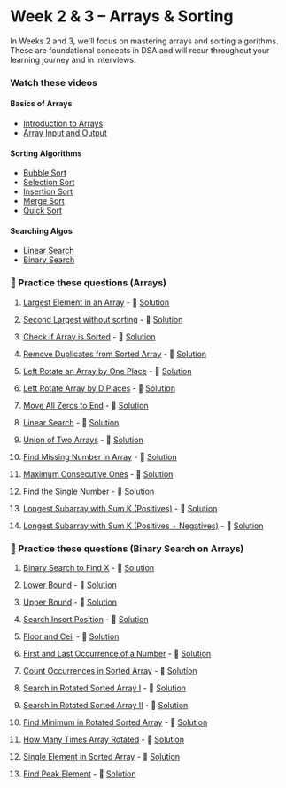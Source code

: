 # Week 2 & 3 – Arrays & Sorting

In Weeks 2 and 3, we'll focus on mastering arrays and sorting algorithms. These are foundational concepts in DSA and will recur throughout your learning journey and in interviews.

### Watch these videos

#### Basics of Arrays

- [Introduction to Arrays](https://www.youtube.com/watch?v=n60Dn0UsbEk&list=PL9gnSGHSqcnr_DxHsP7AW9ftq0AtAyYqJ&index=12)
- [Array Input and Output](https://www.youtube.com/watch?v=_HRA37X8N_Q&list=PL9gnSGHSqcnr_DxHsP7AW9ftq0AtAyYqJ&index=13)

#### Sorting Algorithms

- [Bubble Sort](https://www.youtube.com/watch?t=1061&v=HGk_ypEuS24&feature=youtu.be)
- [Selection Sort](https://www.youtube.com/watch?v=HGk_ypEuS24&t=167s)
- [Insertion Sort](https://www.youtube.com/watch?v=HGk_ypEuS24&t=1900s)
- [Merge Sort](https://www.youtube.com/watch?v=ogjf7ORKfd8)
- [Quick Sort](https://www.youtube.com/watch?v=WIrA4YexLRQ)

#### Searching Algos

- [Linear Search](https://www.youtube.com/watch?v=_HRA37X8N_Q)
- [Binary Search](https://www.youtube.com/watch?v=MHf6awe89xw)

### 🔹 Practice these questions (Arrays)

1. [Largest Element in an Array](https://www.codingninjas.com/studio/problems/largest-element-in-the-array_5026279) - 🎥 [Solution](https://youtu.be/37E9ckMDdTk)

2. [Second Largest without sorting](https://www.codingninjas.com/studio/problems/ninja-and-the-second-order-elements_6581960) - 🎥 [Solution](https://youtu.be/37E9ckMDdTk?t=776)

3. [Check if Array is Sorted](https://www.codingninjas.com/studio/problems/check-if-an-array-is-sorted_5268400) - 🎥 [Solution](https://youtu.be/Y6LDkzGqaAY)

4. [Remove Duplicates from Sorted Array](https://leetcode.com/problems/remove-duplicates-from-sorted-array/) - 🎥 [Solution](https://youtu.be/F_DDzYnxO14)

5. [Left Rotate an Array by One Place](https://www.codingninjas.com/studio/problems/left-rotate-an-array-by-one_5026278) - 🎥 [Solution](https://youtu.be/wvcQg43_V8U)

6. [Left Rotate Array by D Places](https://www.codingninjas.com/studio/problems/rotate-array_1230543) - 🎥 [Solution](https://youtu.be/tLxBwSL3lPQ)

7. [Move All Zeros to End](https://leetcode.com/problems/move-zeroes/) - 🎥 [Solution](https://youtu.be/xmguZ6GbatA)

8. [Linear Search](https://www.codingninjas.com/studio/problems/linear-search_6922070) - 🎥 [Solution](https://youtu.be/SGU0AJvXX_s)

9. [Union of Two Arrays](https://www.codingninjas.com/studio/problems/union-of-two-sorted-arrays_696379) - 🎥 [Solution](https://youtu.be/Mfqpd1Dqf7k)

10. [Find Missing Number in Array](https://leetcode.com/problems/missing-number/) - 🎥 [Solution](https://youtu.be/5nMGY4VUoRY)

11. [Maximum Consecutive Ones](https://leetcode.com/problems/max-consecutive-ones/) - 🎥 [Solution](https://youtu.be/Mo33MjjMlyA)

12. [Find the Single Number](https://leetcode.com/problems/single-number/) - 🎥 [Solution](https://youtu.be/qMPX1AOa83k)

13. [Longest Subarray with Sum K (Positives)](https://leetcode.com/problems/maximum-size-subarray-sum-equals-k/) - 🎥 [Solution](https://youtu.be/frf7qxiN2qU)

14. [Longest Subarray with Sum K (Positives + Negatives)](https://leetcode.com/problems/maximum-size-subarray-sum-equals-k/) - 🎥 [Solution](https://youtu.be/frf7qxiN2qU?t=624)

### 🔹 Practice these questions (Binary Search on Arrays)

1. [Binary Search to Find X](https://leetcode.com/problems/binary-search/) - 🎥 [Solution](https://youtu.be/W9QJ8HaRvJQ)

2. [Lower Bound](https://www.codingninjas.com/studio/problems/lower-bound_8165382) - 🎥 [Solution](https://youtu.be/6zhGS79oQ4k)

3. [Upper Bound](https://www.codingninjas.com/studio/problems/upper-bound_8165383) - 🎥 [Solution](https://youtu.be/6zhGS79oQ4k?t=664)

4. [Search Insert Position](https://leetcode.com/problems/search-insert-position/) - 🎥 [Solution](https://youtu.be/0A40XJH_VvE)

5. [Floor and Ceil](https://www.geeksforgeeks.org/ceiling-in-a-sorted-array/) - 🎥 [Solution](https://youtu.be/6zhGS79oQ4k?t=1323)

6. [First and Last Occurrence of a Number](https://leetcode.com/problems/find-first-and-last-position-of-element-in-sorted-array/) - 🎥 [Solution](https://youtu.be/WnPLSRLSANE)

7. [Count Occurrences in Sorted Array](https://www.geeksforgeeks.org/count-number-of-occurrences-in-a-sorted-array/) - 🎥 [Solution](https://youtu.be/WnPLSRLSANE?t=650)

8. [Search in Rotated Sorted Array I](https://leetcode.com/problems/search-in-rotated-sorted-array/) - 🎥 [Solution](https://youtu.be/5qGrJbHhqFs)

9. [Search in Rotated Sorted Array II](https://leetcode.com/problems/search-in-rotated-sorted-array-ii/) - 🎥 [Solution](https://youtu.be/w2G2W8l__pc)

10. [Find Minimum in Rotated Sorted Array](https://leetcode.com/problems/find-minimum-in-rotated-sorted-array/) - 🎥 [Solution](https://youtu.be/nIVW4P8b1VA)

11. [How Many Times Array Rotated](https://www.geeksforgeeks.org/find-rotation-count-array/) - 🎥 [Solution](https://youtu.be/jtSiWtBTyJY)

12. [Single Element in Sorted Array](https://leetcode.com/problems/single-element-in-a-sorted-array/) - 🎥 [Solution](https://youtu.be/hv-mJUs5mvU)

13. [Find Peak Element](https://leetcode.com/problems/find-peak-element/) - 🎥 [Solution](https://youtu.be/B5iu3KYl4eg)
